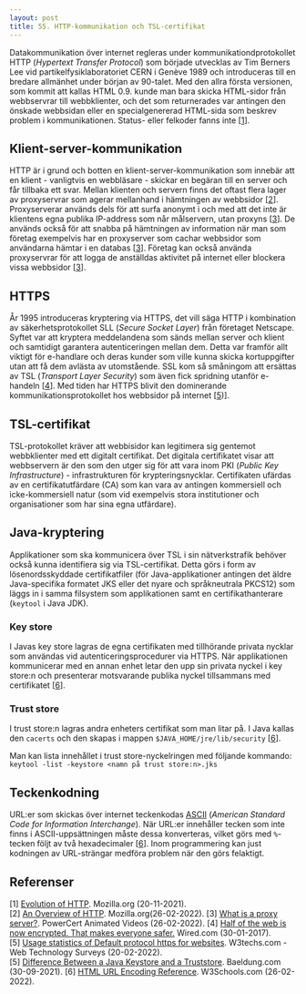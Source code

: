 ```yaml
---
layout: post
title: 55. HTTP-kommunikation och TSL-certifikat
---
```


Datakommunikation över internet regleras under kommunikationdprotokollet HTTP (*Hypertext Transfer Protocol*) som började utvecklas av Tim Berners Lee vid partikelfysiklaboratoriet CERN i Genève 1989 och introduceras till en bredare allmänhet under början av 90-talet. Med den allra första versionen, som kommit att kallas HTML 0.9. kunde man bara skicka HTML-sidor från webbservrar till webbklienter, och det som returnerades var antingen den önskade webbsidan eller en specialgenererad HTML-sida som beskrev problem i kommunikationen. Status- eller felkoder fanns inte [[1](https://developer.mozilla.org/en-US/docs/Web/HTTP/Basics_of_HTTP/Evolution_of_HTTP)].

## Klient-server-kommunikation
HTTP är i grund och botten en klient-server-kommunikation som innebär att en klient - vanligtvis en webbläsare - skickar en begäran till en server och får tillbaka ett svar. Mellan klienten och servern finns det oftast flera lager av proxyservrar som agerar mellanhand i hämtningen av webbsidor [[2](https://developer.mozilla.org/en-US/docs/Web/HTTP/Overview)]. Proxyserverar används dels för att surfa anonymt i och med att det inte är klientens egna publika IP-address som når målservern, utan proxyns [[3](https://www.youtube.com/watch?v=5cPIukqXe5w&t=190s)]. De används också för att snabba på hämtningen av information när man som företag exempelvis har en proxyserver som cachar webbsidor som användarna hämtar i en databas [[3](https://www.youtube.com/watch?v=5cPIukqXe5w&t=190s)]. Företag kan också använda proxyservrar för att logga de anställdas aktivitet på internet eller blockera vissa webbsidor [[3](https://www.youtube.com/watch?v=5cPIukqXe5w&t=190s)].

 
## HTTPS
År 1995 introduceras kryptering via HTTPS, det vill säga HTTP i kombination av säkerhetsprotokollet SLL (*Secure Socket Layer*) från företaget Netscape. Syftet var att kryptera meddelandena som sänds mellan server och klient och samtidigt garantera autenticeringen mellan dem. Detta var framför allt viktigt för e-handlare och deras kunder som ville kunna skicka kortuppgifter utan att få dem avlästa av utomstående. SSL kom så småningom att ersättas av TSL (*Transport Layer Security*) som även fick spridning utanför e-handeln [[4](https://www.wired.com/2017/01/half-web-now-encrypted-makes-everyone-safer/)]. Med tiden har HTTPS blivit den dominerande kommunikationsprotokollet hos webbsidor på internet [[5](https://w3techs.com/technologies/details/ce-httpsdefault))]. 

## TSL-certifikat
TSL-protokollet kräver att webbisidor kan legitimera sig gentemot webbklienter med ett digitalt certifikat. Det digitala certifikatet visar att webbservern är den som den utger sig för att vara inom PKI (*Public Key Infrastructure*) - infrastrukturen för krypteringsnycklar. Certifikaten ufärdas av en certifikatutfärdare (CA) som kan vara av antingen kommersiell och icke-kommersiell natur (som vid exempelvis stora institutioner och organisationer som har sina egna utfärdare).

## Java-kryptering
Applikationer som ska kommunicera över TSL i sin nätverkstrafik behöver också kunna identifiera sig via TSL-certifikat. Detta görs i form av lösenordsskyddade certifikatfiler (för Java-applikationer antingen det äldre Java-specifika formatet JKS eller det nyare och språkneutrala PKCS12) som läggs in i samma filsystem som applikationen samt en certifikathanterare (`keytool` i Java JDK). 

### Key store
I Javas key store lagras de egna certifikaten med tillhörande privata nycklar som användas vid autenticeringsprocedurer via HTTPS. När applikationen kommunicerar med en annan enhet letar den upp sin privata nyckel i key store:n och presenterar motsvarande publika nyckel tillsammans med certifikatet [[6](https://www.baeldung.com/java-keystore-truststore-difference)].

### Trust store
I trust store:n lagras andra enheters certifikat som man litar på. I Java kallas den `cacerts` och den skapas i mappen `$JAVA_HOME/jre/lib/security` [[6](https://www.baeldung.com/java-keystore-truststore-difference)]. 

Man kan lista innehållet i trust store-nyckelringen med följande kommando:
`keytool -list -keystore <namn på trust store:n>.jks` 

## Teckenkodning
URL:er som skickas över internet teckenkodas [ASCII](https://sv.wikipedia.org/wiki/ASCII) (*American Standard Code for Information Interchange*). När URL:er innehåller tecken som inte finns i ASCII-uppsättningen måste dessa konverteras, vilket görs med `%`-tecken följt av två hexadecimaler [[6](https://www.w3schools.com/tags/ref_urlencode.asp)]. Inom programmering kan just kodningen av URL-strängar medföra problem när den görs felaktigt.

## Referenser

[1] [Evolution of HTTP](https://developer.mozilla.org/en-US/docs/Web/HTTP/Basics_of_HTTP/Evolution_of_HTTP). Mozilla.org (20-11-2021).<br>
[2] [An Overview of HTTP](https://developer.mozilla.org/en-US/docs/Web/HTTP/Overview). Mozilla.org(26-02-2022).
[3] [What is a proxy server?](https://www.youtube.com/watch?v=5cPIukqXe5w&t=190s). PowerCert Animated Videos (26-02-2022). 
[4] [Half of the web is now encrypted. That makes everyone safer.](https://www.wired.com/2017/01/half-web-now-encrypted-makes-everyone-safer/) Wired.com (30-01-2017).<br>
[5] [Usage statistics of Default protocol https for websites](https://w3techs.com/technologies/details/ce-httpsdefault). W3techs.com - Web Technology Surveys (20-02-2022).<br>
[5] [Difference Between a Java Keystore and a Truststore](https://www.baeldung.com/java-keystore-truststore-difference). Baeldung.com (30-09-2021).
[6] [HTML URL Encoding Reference](https://www.w3schools.com/tags/ref_urlencode.asp). W3Schools.com (26-02-2022). 

